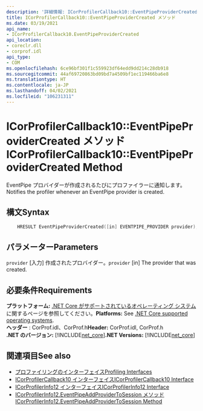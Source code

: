 ```yaml
---
description: '詳細情報: ICorProfilerCallback10::EventPipeProviderCreated メソッド'
title: ICorProfilerCallback10::EventPipeProviderCreated メソッド
ms.date: 03/19/2021
api_name:
- ICorProfilerCallback10.EventPipeProviderCreated
api_location:
- coreclr.dll
- corprof.idl
api_type:
- COM
ms.openlocfilehash: 6ce96bf301f1c559923df64edd9dd214c28db918
ms.sourcegitcommit: 44af69720863bd09bd7a4509bf1ec119466ba6e8
ms.translationtype: HT
ms.contentlocale: ja-JP
ms.lasthandoff: 04/02/2021
ms.locfileid: "106231311"
---
```

# <a name="icorprofilercallback10eventpipeprovidercreated-method"></a><span data-ttu-id="234d1-103">ICorProfilerCallback10::EventPipeProviderCreated メソッド</span><span class="sxs-lookup"><span data-stu-id="234d1-103">ICorProfilerCallback10::EventPipeProviderCreated Method</span></span>

<span data-ttu-id="234d1-104">EventPipe プロバイダーが作成されるたびにプロファイラーに通知します。</span><span class="sxs-lookup"><span data-stu-id="234d1-104">Notifies the profiler whenever an EventPipe provider is created.</span></span>
  
## <a name="syntax"></a><span data-ttu-id="234d1-105">構文</span><span class="sxs-lookup"><span data-stu-id="234d1-105">Syntax</span></span>  
  
```cpp  
    HRESULT EventPipeProviderCreated([in] EVENTPIPE_PROVIDER provider);
```  
  
## <a name="parameters"></a><span data-ttu-id="234d1-106">パラメーター</span><span class="sxs-lookup"><span data-stu-id="234d1-106">Parameters</span></span>

<span data-ttu-id="234d1-107">`provider` [入力] 作成されたプロバイダー。</span><span class="sxs-lookup"><span data-stu-id="234d1-107">`provider` [in] The provider that was created.</span></span>

## <a name="requirements"></a><span data-ttu-id="234d1-108">必要条件</span><span class="sxs-lookup"><span data-stu-id="234d1-108">Requirements</span></span>  

<span data-ttu-id="234d1-109">**プラットフォーム:** [.NET Core がサポートされているオペレーティング システム](../../../core/install/windows.md?pivots=os-windows)に関するページを参照してください。</span><span class="sxs-lookup"><span data-stu-id="234d1-109">**Platforms:** See [.NET Core supported operating systems](../../../core/install/windows.md?pivots=os-windows).</span></span>  
<span data-ttu-id="234d1-110">**ヘッダー** : CorProf.idl、CorProf.h</span><span class="sxs-lookup"><span data-stu-id="234d1-110">**Header:** CorProf.idl, CorProf.h</span></span>  
<span data-ttu-id="234d1-111">**.NET のバージョン:** [!INCLUDE[net_core](../../../../includes/net-core-50-md.md)]</span><span class="sxs-lookup"><span data-stu-id="234d1-111">**.NET Versions:** [!INCLUDE[net_core](../../../../includes/net-core-50-md.md)]</span></span>  
  
## <a name="see-also"></a><span data-ttu-id="234d1-112">関連項目</span><span class="sxs-lookup"><span data-stu-id="234d1-112">See also</span></span>

- [<span data-ttu-id="234d1-113">プロファイリングのインターフェイス</span><span class="sxs-lookup"><span data-stu-id="234d1-113">Profiling Interfaces</span></span>](profiling-interfaces.md)
- [<span data-ttu-id="234d1-114">ICorProfilerCallback10 インターフェイス</span><span class="sxs-lookup"><span data-stu-id="234d1-114">ICorProfilerCallback10 Interface</span></span>](icorprofilercallback10-interface.md)
- [<span data-ttu-id="234d1-115">ICorProfilerInfo12 インターフェイス</span><span class="sxs-lookup"><span data-stu-id="234d1-115">ICorProfilerInfo12 Interface</span></span>](icorprofilerinfo12-interface.md)
- [<span data-ttu-id="234d1-116">ICorProfilerInfo12.EventPipeAddProviderToSession メソッド</span><span class="sxs-lookup"><span data-stu-id="234d1-116">ICorProfilerInfo12.EventPipeAddProviderToSession Method</span></span>](icorprofilerinfo12-eventpipeaddprovidertosession-method.md)
